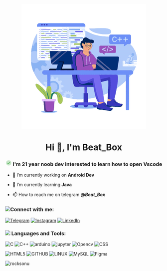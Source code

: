 <div align="center">
  <img src="top.gif" alt="Profile" width="400" height="400" />
</div>

<h1 align="center">Hi 👋, I'm Beat_Box</h1>
<break></break>
<h3 align="center"><img alt="np" src="https://github.com/RockSonu/RockSonu/blob/main/check-circle.gif" height="20"/> I'm 21 year noob dev interested to learn how to open Vscode</h3>

- 🔭 I’m currently working on **Android Dev**

- 🌱 I’m currently learning **Java**

- 📫 How to reach me on telegram **@_Beat_Box_**

<h3 align="left" ><img src="https://img.icons8.com/color/30/000000/launched-rocket--v2.png"/>Connect with me:</h3>

[![Telegram](https://img.shields.io/badge/Telegram-%237289DA.svg?logo=Telegram&logoColor=white)](https://t.me/beat_b0x)  [![Instagram](https://img.shields.io/badge/Instagram-%23E4405F.svg?logo=Instagram&logoColor=white)](https://www.instagram.com/beat._.b0x/)  [![LinkedIn](https://img.shields.io/badge/LinkedIn-%230077B5.svg?logo=linkedin&logoColor=white)](https://www.linkedin.com/in/sonu-kumar-9933bb200/) 

<span><h3 align="left" ><img src="https://img.icons8.com/color/30/000000/launched-rocket--v2.png"/></span>
Languages and Tools:</h3>

![C](https://img.shields.io/badge/C-%2300599C.svg?style=for-the-badge&logo=c&logoColor=white)  ![C++](https://img.shields.io/badge/c++-%2300599C.svg?style=for-the-badge&logo=c%2B%2B&logoColor=white)  ![arduino](https://img.shields.io/badge/arduino-%2307405e.svg?style=for-the-badge&logo=arduino&logoColor=white)  ![jupyter](https://img.shields.io/badge/jupyter-%14056405e.svg?style=for-the-badge&logo=jupyter&logoColor=white)  ![Opencv](https://img.shields.io/badge/opencv-%23005C.svg?style=for-the-badge&logo=opencv&logoColor=white)  ![CSS](https://img.shields.io/badge/css3-%231572B6.svg?style=for-the-badge&logo=css3&logoColor=white)

![HTML5](https://img.shields.io/badge/html5-%23E34F26.svg?style=for-the-badge&logo=html5&logoColor=white)  ![GITHUB](https://img.shields.io/badge/Github-fc6d26?style=for-the-badge&logo=github&logoColor=white)  ![LINUX](https://img.shields.io/badge/Linux-FCC624?style=for-the-badge&logo=linux&logoColor=black)  ![MySQL](https://img.shields.io/badge/mysql-%23FF9900.svg?style=for-the-badge&logo=mysql&logoColor=black)  ![Figma](https://img.shields.io/badge/figma-%23F24E1E.svg?style=for-the-badge&logo=figma&logoColor=white) 
<p>&nbsp;<img align="left"
        src="https://github-readme-stats.vercel.app/api?username=rocksonu&show_icons=true&locale=en" alt="rocksonu" />
</p>

